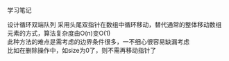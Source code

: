 学习笔记

设计循环双端队列
采用头尾双指针在数组中循环移动，替代通常的整体移动数组元素的方式，算法复杂度由O(n)变O(1)  
此种方法的难点是需考虑的边界条件很多，一不细心很容易缺漏考虑  
比如在删除操作中，如size为0了，则不需再移动指针了  